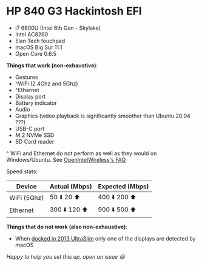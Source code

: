 # HP 840 G3 Hackintosh EFI

- i7 6600U (Intel 6th Gen - Skylake)
- Intel AC8260
- Elan Tech touchpad
- macOS Big Sur 11.1
- Open Core 0.6.5

**Things that work (non-exhaustive)**:
- Gestures
- ^WiFi (2.4Ghz and 5Ghz)
- ^Ethernet
- Display port
- Battery indicator
- Audio 
- Graphics (video playback is significantly smoother than Ubuntu 20.04 ???) 
- USB-C port
- M.2 NVMe SSD
- SD Card reader

^ WiFi and Ethernet do not perform as well as they would on Windows/Ubuntu. See [OpenIntelWireless's FAQ](https://openintelwireless.github.io/itlwm/FAQ.html#performance-sucks)

Speed stats:

| Device      | Actual (Mbps) | Expected (Mbps) |
|-------------|---------------|-----------------|
| WiFi (5Ghz) |  50 ⬇️  20 ⬆️   | 400 ⬇️ 200 ⬆️     |
| Ethernet    | 300 ⬇️ 120 ⬆️   | 900 ⬇️ 500 ⬆️     |

**Things that do not work (also non-exhaustive)**:
- When [docked in 2013 UltraSlim](https://support.hp.com/us-en/product/hp-2013-ultraslim-docking-station/5450893/) only one of the displays are detected by macOS


*Happy to help you set this up, open an issue 😃*
